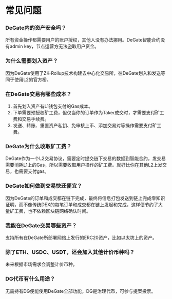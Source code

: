 # 常见问题

### DeGate内的资产安全吗？

所有资金操作都需要用户的账户授权，其他人没有办法挪用。DeGate智能合约没有admin key，节点运营方无法盗取用户资金。

### 为什么需要划入资产？

因为DeGate使用了ZK-Rollup技术构建去中心化交易所，往DeGate划入和发送等同于使用L2的官方桥。

### 在DeGate交易有哪些成本？

1. 首先划入资产有L1钱包支付的Gas成本。
2. 下单需要预授权矿工费，但仅当你的订单作为Taker成交时，才需要支付矿工费和交易手续费。
3. 发送、转账、重置资产私钥、免审核上币、添加交易对等操作需要支付矿工费。

### DeGate为什么收取矿工费？

DeGate作为一个L2交易协议，需要定时提交链下交易的数据到智能合约，发交易需要消耗L1上的Gas，所以需要收取用户操作的矿工费。就好比你在其他L2上发交易，也需要支付gas。

### DeGate如何做到交易快还便宜？

因为DeGate的订单和成交都在链下完成，最终将信息打包发送到链上完成零知识证明，而不像传统DEX的每笔订单和成交都在链上发起和完成，这样便节约了大量矿工费，也不依赖区块链网络确认时间。

### 我能在DeGate交易哪些资产？

支持所有在DeGate所部署网络上发行的ERC20资产，比如以太坊上的资产。

### 除了ETH、USDC、USDT，还会加入其他计价币种吗？

未来根据市场需求会调整计价币种。

### DG代币有什么用途？

无需持有DG便能使用DeGate全部功能。DG是治理代币，可参与提案投票。
